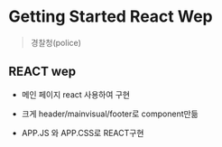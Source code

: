 # Getting Started React Wep

>경찰청(police)
## REACT wep
* 메인 페이지 react 사용하여 구현

* 크게 header/mainvisual/footer로 component만듦
* APP.JS 와 APP.CSS로  REACT구현
